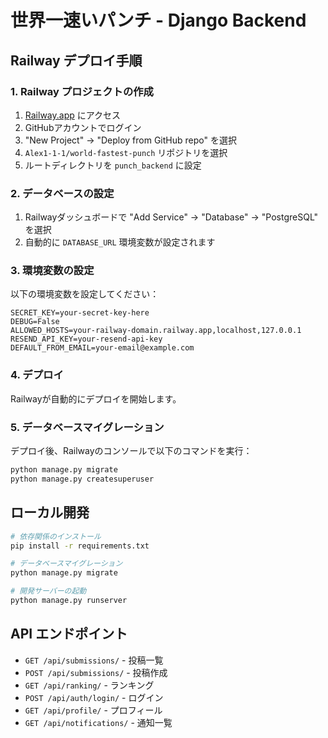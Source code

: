 # 世界一速いパンチ - Django Backend

## Railway デプロイ手順

### 1. Railway プロジェクトの作成

1. [Railway.app](https://railway.app) にアクセス
2. GitHubアカウントでログイン
3. "New Project" → "Deploy from GitHub repo" を選択
4. `Alex1-1-1/world-fastest-punch` リポジトリを選択
5. ルートディレクトリを `punch_backend` に設定

### 2. データベースの設定

1. Railwayダッシュボードで "Add Service" → "Database" → "PostgreSQL" を選択
2. 自動的に `DATABASE_URL` 環境変数が設定されます

### 3. 環境変数の設定

以下の環境変数を設定してください：

```
SECRET_KEY=your-secret-key-here
DEBUG=False
ALLOWED_HOSTS=your-railway-domain.railway.app,localhost,127.0.0.1
RESEND_API_KEY=your-resend-api-key
DEFAULT_FROM_EMAIL=your-email@example.com
```

### 4. デプロイ

Railwayが自動的にデプロイを開始します。

### 5. データベースマイグレーション

デプロイ後、Railwayのコンソールで以下のコマンドを実行：

```bash
python manage.py migrate
python manage.py createsuperuser
```

## ローカル開発

```bash
# 依存関係のインストール
pip install -r requirements.txt

# データベースマイグレーション
python manage.py migrate

# 開発サーバーの起動
python manage.py runserver
```

## API エンドポイント

- `GET /api/submissions/` - 投稿一覧
- `POST /api/submissions/` - 投稿作成
- `GET /api/ranking/` - ランキング
- `POST /api/auth/login/` - ログイン
- `GET /api/profile/` - プロフィール
- `GET /api/notifications/` - 通知一覧
